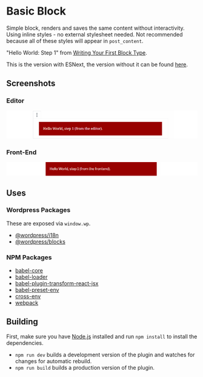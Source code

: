 # Basic Block
Simple block, renders and saves the same content without interactivity. Using inline styles - no external stylesheet needed. Not recommended because all of these styles will appear in `post_content`.

"Hello World: Step 1" from [Writing Your First Block Type](https://wordpress.org/gutenberg/handbook/blocks/writing-your-first-block-type/).

This is the version with ESNext, the version without it can be found [here](https://github.com/WordPress/gutenberg-examples/tree/master/01-basic).

## Screenshots
### Editor
![A red block with the text "Hello World, step 1 (from the editor)"](../images/basic-editor.png)
### Front-End
![A red block with the text "Hello World, step 1 (from the frontend)"](../images/basic-client.png)

## Uses
### Wordpress Packages
These are exposed via `window.wp`.
* [@wordpress/i18n](https://wordpress.org/gutenberg/handbook/packages/packages-i18n/)
* [@wordpress/blocks](https://wordpress.org/gutenberg/handbook/packages/packages-blocks/)

### NPM Packages
* [babel-core](https://www.npmjs.com/package/babel-core)
* [babel-loader](https://www.npmjs.com/package/babel-loader)
* [babel-plugin-transform-react-jsx](https://www.npmjs.com/package/babel-plugin-transform-react-jsx)
* [babel-preset-env](https://www.npmjs.com/package/babel-preset-env)
* [cross-env](https://www.npmjs.com/package/cross-env)
* [webpack](https://www.npmjs.com/package/webpack)

## Building
First, make sure you have [Node.js](https://nodejs.org/en/) installed and run `npm install` to install the dependencies.
* `npm run dev` builds a development version of the plugin and watches for changes for automatic rebuild.
* `npm run build` builds a production version of the plugin.